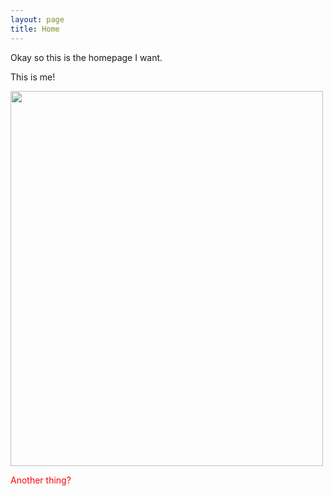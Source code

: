 ```yaml
---
layout: page
title: Home
---
```


<div>
    <p>Okay so this is the homepage I want.</p>
    <p>This is me!</p>
    <img style="object-fit: contain" height=600 width=500 src="/assets/Head_shot_avatar.jpg">
</div>

<p style="color: red;">Another thing?<p>